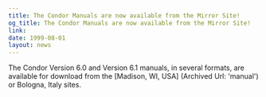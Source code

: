 ```yaml
---
title: The Condor Manuals are now available from the Mirror Site!
og_title: The Condor Manuals are now available from the Mirror Site!
link: 
date: 1999-08-01
layout: news
---
```


The Condor Version 6.0 and Version 6.1 manuals, in several formats, are available for download from the [Madison, WI, USA] (Archived Url: 'manual') or Bologna, Italy sites.
